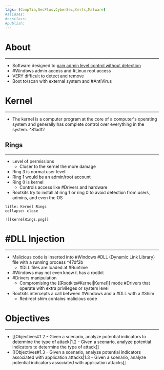 ```yaml
---
tags: [CompTia,SecPlus,CyberSec,Certs,Malware]
#aliases:
#cssclass:
#publish:
---
```


# About
---
- Software designed to <u>gain admin level control without detection</u>
- #Windows admin access and #Linux root access
- VERY difficult to detect and remove
- Boot to/scan with external system and #AntiVirus

# Kernel
---
- The kernel is a computer program at the core of a computer's operating system and generally has complete control over everything in the system. ^81adf2

## Rings
---
- Level of permissions
	- Closer to the kernel the more damage
- Ring 3 is normal user level
- Ring 1 would be an admin/root account
- Ring 0 is kernel
	- Controls access like #Drivers   and hardware
- Rootkits try to install at ring 1 or ring 0 to avoid detection from users, admins, and even the OS

```ad-info
title: Kernel Rings
collapse: close

![[KernelRings.png]]
```

# #DLL Injection
---
- Malicious code is inserted into #Windows #DLL (Dynamic Link Library) file with a running process ^47df2b
	- #DLL files are loaded at #Runtime
- #Windows may not even know it has a rootkit
- #Drivers  manipulation
	- Compromising the [[Rootkits#Kernel|Kernel]] mode #Drivers  that operate with extra privileges or system level
- Rootkits intercepts a call between #Windows and a #DLL with a #Shim
	- Redirect shim contains malicious code

# Objectives
---
- [[Objectives#1.2 - Given a scenario, analyze potential indicators to determine the type of attack|1.2 - Given a scenario, analyze potential indicators to determine the type of attack]]
- [[Objectives#1.3 - Given a scenario, analyze potential indicators associated with application attacks|1.3 - Given a scenario, analyze potential indicators associated with application attacks]]